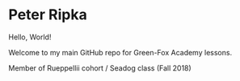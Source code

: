 # Peter Ripka

Hello, World!

Welcome to my main GitHub repo for Green-Fox Academy lessons.

Member of Rueppellii cohort / Seadog class (Fall 2018)

